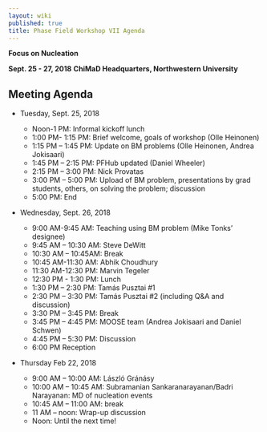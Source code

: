 ```yaml
---
layout: wiki
published: true
title: Phase Field Workshop VII Agenda
---
```

**Focus on Nucleation**

**Sept. 25 - 27, 2018**
**ChiMaD Headquarters, Northwestern University**

## Meeting Agenda

 - Tuesday, Sept. 25, 2018
   - Noon-1 PM: Informal kickoff lunch
   - 1:00 PM- 1:15 PM: Brief welcome, goals of workshop (Olle Heinonen)
   - 1:15 PM – 1:45 PM: Update on BM problems (Olle Heinonen, Andrea Jokisaari)
   - 1:45 PM – 2:15 PM: PFHub updated (Daniel Wheeler)
   - 2:15 PM – 3:00 PM: Nick Provatas
   - 3:00 PM – 5:00 PM: Upload of BM problem, presentations by grad students, others, on solving the problem; discussion
   - 5:00 PM: End

 - Wednesday, Sept. 26, 2018
   - 9:00 AM-9:45 AM: Teaching using BM problem (Mike Tonks’ designee)
   - 9:45 AM – 10:30 AM: Steve DeWitt
   - 10:30 AM – 10:45AM: Break
   - 10:45 AM-11:30 AM: Abhik Choudhury
   - 11:30 AM-12:30 PM: Marvin Tegeler
   - 12:30 PM - 1:30 PM: Lunch
   - 1:30 PM – 2:30 PM: Tamás Pusztai #1
   - 2:30 PM – 3:30 PM: Tamás Pusztai #2 (including Q&A and discussion)
   - 3:30 PM – 3:45 PM: Break
   - 3:45 PM – 4:45 PM: MOOSE team (Andrea Jokisaari and Daniel Schwen)
   - 4:45 PM – 5:30 PM: Discussion
   - 6:00 PM        Reception

 - Thursday Feb 22, 2018
   - 9:00 AM – 10:00 AM: László Gránásy
   - 10:00 AM – 10:45 AM: Subramanian Sankaranarayanan/Badri Narayanan: MD of nucleation events
   - 10:45 AM – 11:00 AM: break
   - 11 AM – noon: Wrap-up discussion
   - Noon: Until the next time!
